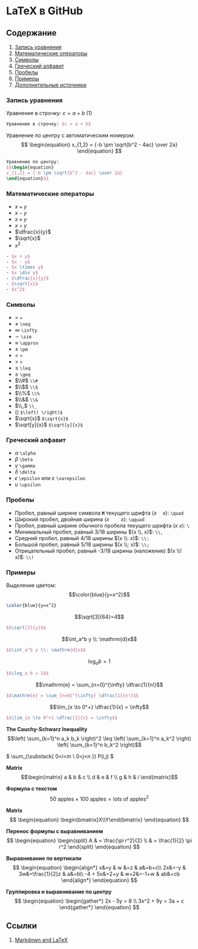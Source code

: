 # LaTeX в GitHub

## Содержание

1. [Запись уравнения](#запись-уравнения)
2. [Математические операторы](#математические-операторы)
3. [Символы](#символы)
4. [Греческий алфавит](#греческий-алфавит)
5. [Пробелы](#пробелы)
6. [Примеры](#примеры)
7. [Дополнительные источники](#ссылки)

### Запись уравнения

Уравнение в строчку: $c = a + b$ (1)

```latex
Уравнение в строчку: $c = a + b$
```

Уравнение по центру с автоматическим номером:
$$
\begin{equation}
x_{1,2} = {-b \pm \sqrt{b^2 - 4ac} \over 2a}
\end{equation}
$$

```latex
Уравнение по центру: 
$$\begin{equation}
x_{1,2} = {-b \pm \sqrt{b^2 - 4ac} \over 2a}
\end{equation}$$
```

### Математические операторы

- $x + y$
- $x - y$
- $x \times y$
- $x \div y$
- $\dfrac{x}{y}$
- $\sqrt{x}$
- $x^2$

```latex
- $x + y$
- $x - y$
- $x \times y$ 
- $x \div y$
- $\dfrac{x}{y}$
- $\sqrt{x}$
- $x^2$
```

### Символы

- $=$ `=`
- $\neq$ `\neq`
- $\infty$ `\infty`
- $\sim$ `\sim`
- $\approx$ `\approx`
- $\pm$ `\pm`
- $<$ `<`
- $>$ `>`
- $\leq$ `\leq`
- $\geq$ `\geq`
- $\\#$ `\\#`
- $\\$$ `\\$`
- $\\%$ `\\%`
- $\\&$ `\\&`
- $\\_$ `\\_`
- $\left( \right)$ `$\left( \right)$`
- $\sqrt{x}$ `$\sqrt{x}$`
- $\sqrt[y]{x}$ `$\sqrt[y]{x}$`

### Греческий алфавит

- $\alpha$ `\alpha`
- $\beta$ `\beta`
- $\gamma$ `\gamma`
- $\delta$ `\delta`
- $\epsilon$ `\epsilon` или $\varepsilon$ `\varepsilon`
- $\upsilon$ `\upsilon`

### Пробелы

- Пробел, равный ширине символа **`M`** текущего шрифта $(x \quad x)$: `\quad`
- Широкий пробел, двойная ширина $(x \qquad x)$: `\qquad`
- Пробел, равный ширине обычного пробела текущего шрифта $(x \ x)$: `\`
- Минимальный пробел, равный 3/18 ширины $(x \\, x)$: `\\,`
- Средний пробел, равный 4/18 ширины $(x \\: x)$: `\\:`
- Большой пробел, равный 5/18 ширины $(x \\; x)$: `\\;`
- Отрицательный пробел, равный -3/18 ширины (наложение) $(x \\! x)$: `\\!`

### Примеры

Выделение цветом: $$\color{blue}{y=x^2}$$

```latex
\color{blue}{y=x^2}
```

$$\sqrt[3]{64}=4$$

```latex
$$\sqrt[3]{y}$$
```

$$\int_a^b y \\: \mathrm{d}x$$

```latex
$$\int_a^b y \\: \mathrm{d}x$$
```

$$\log_a b = 1$$

```latex
$$\log_a b = 1$$
```

$$\mathrm{e} = \sum_{n=0}^{\infty} \dfrac{1}{n!}$$

```latex
$$\mathrm{e} = \sum_{n=0}^{\infty} \dfrac{1}{n!}$$
```

$$\lim_{x \to 0^+} \dfrac{1}{x} = \infty$$

```latex
$$\lim_{x \to 0^+} \dfrac{1}{x} = \infty$$
```

**The Cauchy-Schwarz Inequality**
$$\left( \sum_{k=1}^n a_k b_k \right)^2 \leq \left( \sum_{k=1}^n a_k^2 \right) \left( \sum_{k=1}^n b_k^2 \right)$$

$
\sum_{\substack{
   0<i<m \\
   0<j<n
  }} 
 P(i,j)
$

**Matrix**
$$\begin{matrix}
  a & b & c \\
  d & e & f \\
  g & h & i
 \end{matrix}$$

**Формула с текстом**
$$
\begin{equation}
50 \text{ apples} \times 100 \text{ apples} 
 = \text{lots of apples}^2
\end{equation}
$$

**Matrix** 
$$
\begin{equation}
\begin{bmatrix}X\\Y\end{bmatrix}
\end{equation}
$$

**Перенос формулы с выравниванием**
$$
\begin{equation}
\begin{split}
A & = \frac{\pi r^2}{2} \\
& = \frac{1}{2} \pi r^2
\end{split}
\end{equation}
$$

**Выравнивание по вертикали**
$$
\begin{equation}
\begin{align*}
x&=y           &  w &=z              &  a&=b+c\\
2x&=-y         &  3w&=\frac{1}{2}z   &  a&=b\\
-4 + 5x&=2+y   &  w+2&=-1+w          &  ab&=cb
\end{align*}
\end{equation}
$$

**Группировка и выравнивание по центру**
$$
\begin{equation}
\begin{gather*} 
2x - 5y =  8 \\ 
3x^2 + 9y =  3a + c
\end{gather*}
\end{equation}
$$

## Ссылки

1. [Markdown and LaTeX](https://ashki23.github.io/markdown-latex.html)